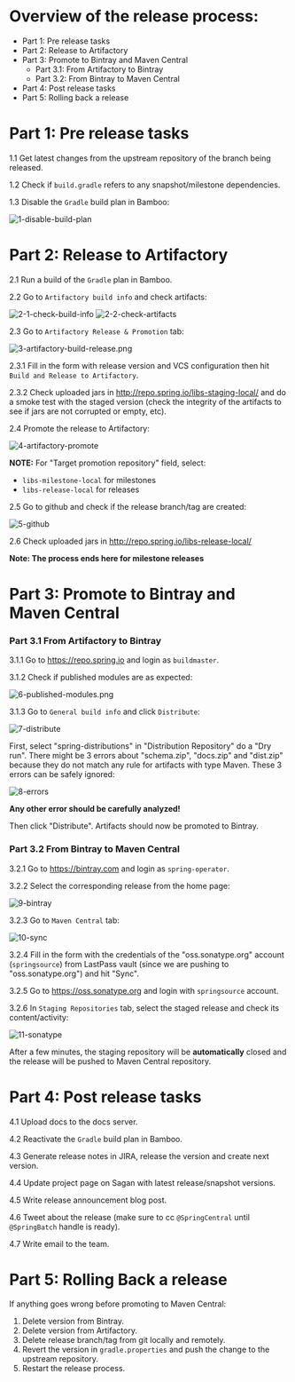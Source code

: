 # Overview of the release process:

* Part 1: Pre release tasks
* Part 2: Release to Artifactory
* Part 3: Promote to Bintray and Maven Central
  * Part 3.1: From Artifactory to Bintray
  * Part 3.2: From Bintray to Maven Central
* Part 4: Post release tasks
* Part 5: Rolling back a release

# Part 1: Pre release tasks

1.1 Get latest changes from the upstream repository of the branch being released.

1.2 Check if `build.gradle` refers to any snapshot/milestone dependencies.

1.3 Disable the `Gradle` build plan in Bamboo:

<img alt="1-disable-build-plan" src="https://raw.githubusercontent.com/wiki/spring-projects/spring-batch/images/release-process/1-disable-build-plan.png">

# Part 2: Release to Artifactory

2.1 Run a build of the `Gradle` plan in Bamboo.

2.2 Go to `Artifactory build info` and check artifacts:

<img alt="2-1-check-build-info" src="https://raw.githubusercontent.com/wiki/spring-projects/spring-batch/images/release-process/2-1-check-build-info.png">

<img alt="2-2-check-artifacts" src="https://raw.githubusercontent.com/wiki/spring-projects/spring-batch/images/release-process/2-2-check-artifacts.png">

2.3 Go to `Artifactory Release & Promotion` tab:

<img alt="3-artifactory-build-release.png" src="https://raw.githubusercontent.com/wiki/spring-projects/spring-batch/images/release-process/3-artifactory-build-release.png">

2.3.1 Fill in the form with release version and VCS configuration then hit `Build and Release to Artifactory`.

2.3.2 Check uploaded jars in http://repo.spring.io/libs-staging-local/ and do a smoke test with the staged version (check the integrity of the artifacts to see if jars are not corrupted or empty, etc).

2.4 Promote the release to Artifactory:

<img alt="4-artifactory-promote" src="https://raw.githubusercontent.com/wiki/spring-projects/spring-batch/images/release-process/4-artifactory-promote.png">

**NOTE:** For "Target promotion repository" field, select:

* `libs-milestone-local` for milestones
* `libs-release-local` for releases

2.5 Go to github and check if the release branch/tag are created:

<img alt="5-github" src="https://raw.githubusercontent.com/wiki/spring-projects/spring-batch/images/release-process/5-github.png">

2.6 Check uploaded jars in http://repo.spring.io/libs-release-local/

**Note: The process ends here for milestone releases**

# Part 3: Promote to Bintray and Maven Central

### Part 3.1 From Artifactory to Bintray

3.1.1 Go to https://repo.spring.io and login as `buildmaster`.

3.1.2 Check if published modules are as expected:

<img alt="6-published-modules.png" src="https://raw.githubusercontent.com/wiki/spring-projects/spring-batch/images/release-process/6-published-modules.png">

3.1.3 Go to `General build info` and click `Distribute`:

<img alt="7-distribute" src="https://raw.githubusercontent.com/wiki/spring-projects/spring-batch/images/release-process/7-distribute.png">

First, select "spring-distributions" in "Distribution Repository" do a "Dry run". There might be 3 errors about "schema.zip", "docs.zip" and "dist.zip" because they do not match any rule for artifacts with type Maven. These 3 errors can be safely ignored:

<img alt="8-errors" src="https://raw.githubusercontent.com/wiki/spring-projects/spring-batch/images/release-process/8-errors.png">

**Any other error should be carefully analyzed!**

Then click "Distribute". Artifacts should now be promoted to Bintray.

### Part 3.2 From Bintray to Maven Central

3.2.1 Go to https://bintray.com and login as `spring-operator`.

3.2.2 Select the corresponding release from the home page:

<img alt="9-bintray" src="https://raw.githubusercontent.com/wiki/spring-projects/spring-batch/images/release-process/9-bintray.png">

3.2.3 Go to `Maven Central` tab:

<img alt="10-sync" src="https://raw.githubusercontent.com/wiki/spring-projects/spring-batch/images/release-process/10-sync.png">

3.2.4 Fill in the form with the credentials of the "oss.sonatype.org" account (`springsource`) from LastPass vault (since we are pushing to "oss.sonatype.org") and hit "Sync".

3.2.5 Go to https://oss.sonatype.org and login with `springsource` account.

3.2.6 In `Staging Repositories` tab, select the staged release and check its content/activity:

<img alt="11-sonatype" src="https://raw.githubusercontent.com/wiki/spring-projects/spring-batch/images/release-process/11-sonatype.png">

After a few minutes, the staging repository will be **automatically** closed and the release will be pushed to Maven Central repository.

# Part 4: Post release tasks

4.1 Upload docs to the docs server.

4.2 Reactivate the `Gradle` build plan in Bamboo.

4.3 Generate release notes in JIRA, release the version and create next version.

4.4 Update project page on Sagan with latest release/snapshot versions.

4.5 Write release announcement blog post.

4.6 Tweet about the release (make sure to cc `@SpringCentral` until `@SpringBatch` handle is ready).

4.7 Write email to the team.

# Part 5: Rolling Back a release

If anything goes wrong before promoting to Maven Central:

1. Delete version from Bintray.
2. Delete version from Artifactory.
3. Delete release branch/tag from git locally and remotely.
4. Revert the version in `gradle.properties` and push the change to the upstream repository.
5. Restart the release process.

